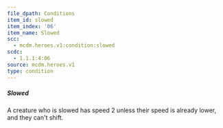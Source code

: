 ```yaml
---
file_dpath: Conditions
item_id: slowed
item_index: '06'
item_name: Slowed
scc:
  - mcdm.heroes.v1:condition:slowed
scdc:
  - 1.1.1:4:06
source: mcdm.heroes.v1
type: condition
---
```


##### Slowed

A creature who is slowed has speed 2 unless their speed is already lower, and they can't shift.

